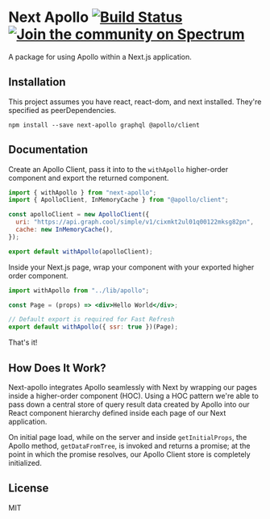 # Next Apollo [![Build Status](https://travis-ci.org/adamsoffer/next-apollo.svg?branch=master)](https://travis-ci.org/adamsoffer/next-apollo) [![Join the community on Spectrum](https://withspectrum.github.io/badge/badge.svg)](https://spectrum.chat/next-apollo)

A package for using Apollo within a Next.js application.

## Installation

This project assumes you have react, react-dom, and next installed. They're specified as peerDependencies.

```
npm install --save next-apollo graphql @apollo/client
```

## Documentation

Create an Apollo Client, pass it into to the `withApollo` higher-order component and export the returned component.

```jsx
import { withApollo } from "next-apollo";
import { ApolloClient, InMemoryCache } from "@apollo/client";

const apolloClient = new ApolloClient({
  uri: "https://api.graph.cool/simple/v1/cixmkt2ul01q00122mksg82pn",
  cache: new InMemoryCache(),
});

export default withApollo(apolloClient);
```

Inside your Next.js page, wrap your component with your exported higher order component.

```jsx
import withApollo from "../lib/apollo";

const Page = (props) => <div>Hello World</div>;

// Default export is required for Fast Refresh
export default withApollo({ ssr: true })(Page);
```

That's it!

## How Does It Work?

Next-apollo integrates Apollo seamlessly with Next by wrapping our pages inside a higher-order component (HOC). Using a HOC pattern we're able to pass down a central store of query result data created by Apollo into our React component hierarchy defined inside each page of our Next application.

On initial page load, while on the server and inside `getInitialProps`, the Apollo method, `getDataFromTree`, is invoked and returns a promise; at the point in which the promise resolves, our Apollo Client store is completely initialized.

## License

MIT
